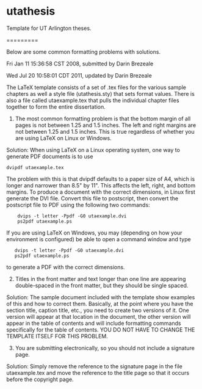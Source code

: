 utathesis
=========

Template for UT Arlington theses.

=========

Below are some common formatting problems with solutions.

Fri Jan 11 15:36:58 CST 2008, submitted by Darin Brezeale

Wed Jul 20 10:58:01 CDT 2011, updated by Darin Brezeale


The LaTeX template consists of a set of .tex files for the various sample chapters as well a style file (utathesis.sty) that sets format values.  There is also a file called utaexample.tex that pulls the individual chapter files together to form the entire dissertation.


1)  The most common formatting problem is that the bottom margin of all pages is not between 1.25 and 1.5 inches.  The left and right margins are not between 1.25 and 1.5 inches.  This is true regardless of whether you are using LaTeX on Linux or Windows.

Solution:  When using LaTeX on a Linux operating system, one way to generate PDF documents is to use

	dvipdf utaexample.tex

The problem with this is that dvipdf defaults to a paper size of A4, which is longer and narrower than 8.5" by 11".  This affects the left, right, and bottom margins.  To produce a document with the correct dimensions, in Linux first generate the DVI file.  Convert this file to postscript, then convert the postscript file to PDF using the following two commands:

        dvips -t letter -Ppdf -G0 utaexample.dvi
        ps2pdf utaexample.ps

If you are using LaTeX on Windows, you may (depending on how your 
environment is configured) be able to open a command window and
type 

       dvips -t letter -Ppdf -G0 utaexample.dvi
       ps2pdf utaexample.ps

to generate a PDF with the correct dimensions.


2) Titles in the front matter and text longer than one line are appearing double-spaced in the front matter, but they should be single spaced.

Solution: The sample document included with the template show examples of this and how to correct them.  Basically, at the point where you have the section title, caption title, etc., you need to create two versions of it.  One version will appear at that location in the document, the other version will appear in the table of contents and will include formatting commands specifically for the table of contents.  YOU DO NOT HAVE TO CHANGE THE TEMPLATE ITSELF FOR THIS PROBLEM.


3)  You are submitting electronically, so you should not include a signature page.

Solution:  Simply remove the reference to the signature page in the file utaexample.tex and move the reference to the title page so that it occurs before the copyright page.



